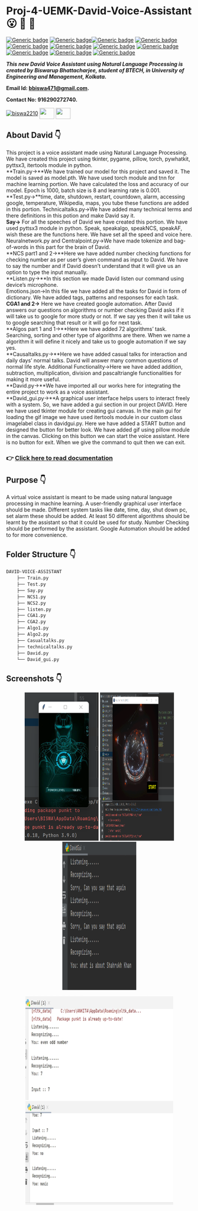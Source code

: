 # Proj-4-UEMK-David-Voice-Assistant :open_mouth: :running: :star2:

[![Generic badge](https://img.shields.io/badge/advance-Python3-yellowgreen)](https://shields.io/) [![Generic badge](https://img.shields.io/badge/pyttsx3-module-success)](https://shields.io/)[![Generic badge](https://img.shields.io/badge/module-pygame-blue)](https://shields.io/) [![Generic badge](https://img.shields.io/badge/Natural%20Language-Processing-blueviolet)](https://shields.io/) [![Generic badge](https://img.shields.io/badge/bag%20of-words-orange)](https://shields.io/) [![Generic badge](https://img.shields.io/badge/module-datetime-orange)](https://shields.io/) [![Generic badge](https://img.shields.io/badge/json-emotions-yellow)](https://shields.io/) [![Generic badge](https://img.shields.io/badge/deep-learning-red)](https://shields.io/) [![Generic badge](https://img.shields.io/badge/Graphical%20-UI-brightgreen)](https://shields.io/) [![Generic badge](https://img.shields.io/badge/package-Tkinter-success)](https://shields.io/) [![Generic badge](https://img.shields.io/badge/google-automation-ff69b4)](https://shields.io/) 
<br>

***This new David Voice Assistant using Natural Language Processing is created by Biswarup Bhattacharjee, student of BTECH, in University of Engineering and Management, Kolkata.***

**Email Id: bbiswa471@gmail.com.** 

**Contact No: 916290272740.** 


<p align="left">
<a href="https://www.facebook.com/profile.php?id=100070395300810" target="blank"><img align="center" src="https://cdn.jsdelivr.net/npm/simple-icons@3.0.1/icons/facebook.svg" alt="biswa2210" height="30" width="40" /></a>
<a href="https://instagram.com/biswarup2210" target="blank"><img align="center" src="https://cdn.jsdelivr.net/npm/simple-icons@3.0.1/icons/instagram.svg" alt="" height="30" width="40" /></a>
<a href="https://github.com/biswa2210" target="blank"><img align="center" src="https://cdn.jsdelivr.net/npm/simple-icons@3.0.1/icons/github.svg" alt="" height="30" width="40" /></a>
</p>

## About David :point_down: 

<div align="justified">
    
This project is a voice assistant made using Natural Language Processing. We have
created this project using tkinter, pygame, pillow, torch, pywhatkit, pyttsx3, itertools 
module in python. <br>
**Train.py→**We have trained our model for this project and saved it. The model is saved 
as model.pth. We have used torch module and tnn for machine learning portion. We 
have calculated the loss and accuracy of our model. Epoch is 1000, batch size is 8 and 
learning rate is 0.001.<br>
**Test.py→**time, date, shutdown, restart, countdown, alarm, accessing google, 
temperature, Wikipedia, maps, you tube these functions are added in this portion.
Technicaltalks.py→We have added many technical terms and there definitions in this 
potion and make David say it.<br>
**Say→** For all the speeches of David we have created this portion. We have used 
pyttsx3 module in python. Speak, speakalgo, speakNCS, speakAF, wish these are the 
functions here. We have set all the speed and voice here.<br>
Neuralnetwork.py and Centralpoint.py→We have made tokenize and bag-of-words in 
this part for the brain of David.<br>
**NCS part1 and 2→**Here we have added number checking functions for checking 
number as per user’s given command as input to David. We have to say the number 
and if David doesn’t understand that it will give us an option to type the input 
manually.<br>
**Listen.py→**In this section we made David listen our command using device’s 
microphone.<br>
Emotions.json→In this file we have added all the tasks for David in form of 
dictionary. We have added tags, patterns and responses for each task.
**CGA1 and 2→** Here we have created google automation. After David answers our 
questions on algorithms or number checking David asks if it will take us to google for 
more study or not. If we say yes then it will take us to google searching that result or it 
will go for next task.<br>
**Algos part 1 and 1→**Here we have added 72 algorithms’ task. Searching, sorting and 
other type of algorithms are there. When we name a algorithm it will define it nicely 
and take us to google automation if we say yes.<br>
**Causaltalks.py→**Here we have added casual talks for interaction and daily days’
normal talks. David will answer many common questions of normal life style.
Additional Functionality→Here we have added addition, subtraction, multiplication, 
division and pascaltriangle functionalities for making it more useful.<br>
**David.py→**We have imported all our works here for integrating the entire project to 
work as a voice assistant.<br>
**David_gui.py→**A graphical user interface helps users to interact freely with a system. 
So, we have added a gui section in our project DAVID. Here we have used tkinter 
module for creating gui canvas. In the main gui for loading the gif image we have 
used itertools module in our custom class imagelabel class in davidgui.py. Here we 
have added a START button and designed the button for better look. We have added 
gif using pillow module in the canvas. Clicking on this button we can start the voice 
assistant. Here is no button for exit. When we give the command to quit then we can 
exit.

</div>

### :point_right: <a href="https://drive.google.com/file/d/1iSP2SuXuZOaPTGCE2pPKsgEIwaXckAPY/view">Click here to read documentation</a>

## Purpose :point_down:

<div align="justified">

A virtual voice assistant is meant to be made using natural language processing in 
machine learning. A user-friendly graphical user interface should be made. Different 
system tasks like date, time, day, shut down pc, set alarm these should be added. At 
least 50 different algorithms should be learnt by the assistant so that it could be used 
for study. Number Checking should be performed by the assistant. Google 
Automation should be added to for more convenience.
    
</div>

## Folder Structure :point_down:

```bash
DAVID-VOICE-ASSISTANT
    ├── Train.py
    ├── Test.py
    ├── Say.py
    ├── NCS1.py
    ├── NCS2.py
    ├── listen.py
    ├── CGA1.py
    ├── CGA2.py
    ├── Algo1.py
    ├── Algo2.py
    ├── Casualtalks.py
    ├── technicaltalks.py
    ├── David.py
    └── David_gui.py
```
    
## Screenshots :point_down: 

<div align="center">
    
<a href="david0.png"><img src="david0.png" width="200" height= "400"></a> <a href="davidd.png"><img src="davidd.png" width="200" height= "400"></a> <a href="davi.png"><img src="davi.png" width="200" height= "400"></a>
    
<a href="david.png"><img src="david.png" width="400" height= "280"></a> <a href="david1.png"><img src="david1.png" width="400" height= "280"></a>

</div>

